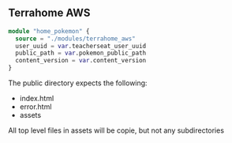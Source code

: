 ## Terrahome AWS

```tf
module "home_pokemon" {
  source = "./modules/terrahome_aws"
  user_uuid = var.teacherseat_user_uuid
  public_path = var.pokemon_public_path
  content_version = var.content_version
}
```

The public directory expects the following:
- index.html
- error.html
- assets

All top level files in assets will be copie, but not any subdirectories